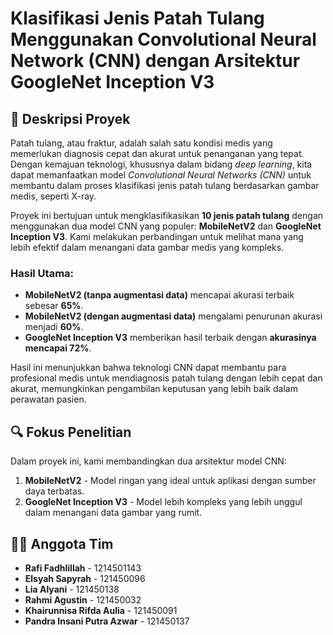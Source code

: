 # Klasifikasi Jenis Patah Tulang Menggunakan Convolutional Neural Network (CNN) dengan Arsitektur GoogleNet Inception V3

## 🌟 Deskripsi Proyek

Patah tulang, atau fraktur, adalah salah satu kondisi medis yang memerlukan diagnosis cepat dan akurat untuk penanganan yang tepat. Dengan kemajuan teknologi, khususnya dalam bidang *deep learning*, kita dapat memanfaatkan model *Convolutional Neural Networks (CNN)* untuk membantu dalam proses klasifikasi jenis patah tulang berdasarkan gambar medis, seperti X-ray. 

Proyek ini bertujuan untuk mengklasifikasikan **10 jenis patah tulang** dengan menggunakan dua model CNN yang populer: **MobileNetV2** dan **GoogleNet Inception V3**. Kami melakukan perbandingan untuk melihat mana yang lebih efektif dalam menangani data gambar medis yang kompleks.

### Hasil Utama:
- **MobileNetV2 (tanpa augmentasi data)** mencapai akurasi terbaik sebesar **65%**.
- **MobileNetV2 (dengan augmentasi data)** mengalami penurunan akurasi menjadi **60%**.
- **GoogleNet Inception V3** memberikan hasil terbaik dengan **akurasinya mencapai 72%**.
  
Hasil ini menunjukkan bahwa teknologi CNN dapat membantu para profesional medis untuk mendiagnosis patah tulang dengan lebih cepat dan akurat, memungkinkan pengambilan keputusan yang lebih baik dalam perawatan pasien.

## 🔍 Fokus Penelitian

Dalam proyek ini, kami membandingkan dua arsitektur model CNN:
1. **MobileNetV2** - Model ringan yang ideal untuk aplikasi dengan sumber daya terbatas.
2. **GoogleNet Inception V3** - Model lebih kompleks yang lebih unggul dalam menangani data gambar yang rumit.

## 👩‍💻 Anggota Tim
- **Rafi Fadhlillah** - 1214501143
- **Elsyah Sapyrah** - 121450096
- **Lia Alyani** - 121450138
- **Rahmi Agustin** - 121450032
- **Khairunnisa Rifda Aulia** - 121450091
- **Pandra Insani Putra Azwar** - 121450137

